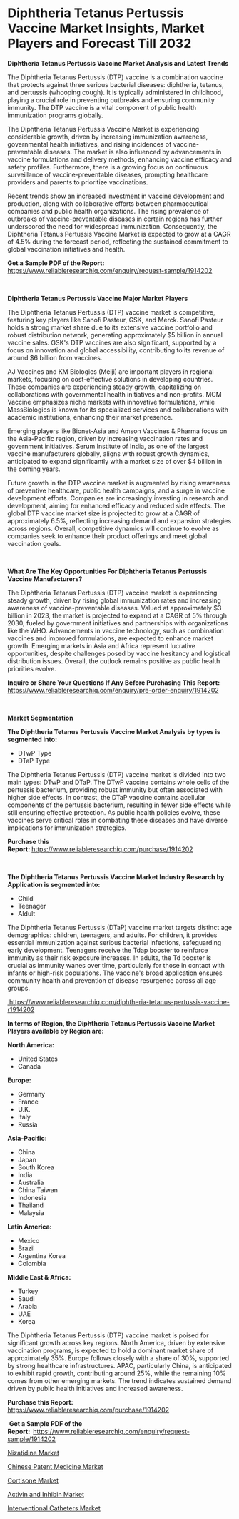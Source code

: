 <p><h1>Diphtheria Tetanus Pertussis Vaccine Market Insights, Market Players and Forecast Till 2032</h1></p><p><strong>Diphtheria Tetanus Pertussis Vaccine Market Analysis and Latest Trends</strong></p>
<p><p>The Diphtheria Tetanus Pertussis (DTP) vaccine is a combination vaccine that protects against three serious bacterial diseases: diphtheria, tetanus, and pertussis (whooping cough). It is typically administered in childhood, playing a crucial role in preventing outbreaks and ensuring community immunity. The DTP vaccine is a vital component of public health immunization programs globally.</p><p>The Diphtheria Tetanus Pertussis Vaccine Market is experiencing considerable growth, driven by increasing immunization awareness, governmental health initiatives, and rising incidences of vaccine-preventable diseases. The market is also influenced by advancements in vaccine formulations and delivery methods, enhancing vaccine efficacy and safety profiles. Furthermore, there is a growing focus on continuous surveillance of vaccine-preventable diseases, prompting healthcare providers and parents to prioritize vaccinations.</p><p>Recent trends show an increased investment in vaccine development and production, along with collaborative efforts between pharmaceutical companies and public health organizations. The rising prevalence of outbreaks of vaccine-preventable diseases in certain regions has further underscored the need for widespread immunization. Consequently, the Diphtheria Tetanus Pertussis Vaccine Market is expected to grow at a CAGR of 4.5% during the forecast period, reflecting the sustained commitment to global vaccination initiatives and health.</p></p>
<p><strong>Get a Sample PDF of the Report:&nbsp;</strong> <a href="https://www.reliableresearchiq.com/enquiry/request-sample/1914202?utm_campaign=973&utm_medium=2&utm_source=Github&utm_content=ia&utm_term=08032025&utm_id=diphtheria-tetanus-pertussis-vaccine">https://www.reliableresearchiq.com/enquiry/request-sample/1914202</a></p>
<p>&nbsp;</p>
<p><strong>Diphtheria Tetanus Pertussis Vaccine Major Market Players</strong></p>
<p><p>The Diphtheria Tetanus Pertussis (DTP) vaccine market is competitive, featuring key players like Sanofi Pasteur, GSK, and Merck. Sanofi Pasteur holds a strong market share due to its extensive vaccine portfolio and robust distribution network, generating approximately $5 billion in annual vaccine sales. GSK's DTP vaccines are also significant, supported by a focus on innovation and global accessibility, contributing to its revenue of around $6 billion from vaccines.</p><p>AJ Vaccines and KM Biologics (Meiji) are important players in regional markets, focusing on cost-effective solutions in developing countries. These companies are experiencing steady growth, capitalizing on collaborations with governmental health initiatives and non-profits. MCM Vaccine emphasizes niche markets with innovative formulations, while MassBiologics is known for its specialized services and collaborations with academic institutions, enhancing their market presence.</p><p>Emerging players like Bionet-Asia and Amson Vaccines & Pharma focus on the Asia-Pacific region, driven by increasing vaccination rates and government initiatives. Serum Institute of India, as one of the largest vaccine manufacturers globally, aligns with robust growth dynamics, anticipated to expand significantly with a market size of over $4 billion in the coming years.</p><p>Future growth in the DTP vaccine market is augmented by rising awareness of preventive healthcare, public health campaigns, and a surge in vaccine development efforts. Companies are increasingly investing in research and development, aiming for enhanced efficacy and reduced side effects. The global DTP vaccine market size is projected to grow at a CAGR of approximately 6.5%, reflecting increasing demand and expansion strategies across regions. Overall, competitive dynamics will continue to evolve as companies seek to enhance their product offerings and meet global vaccination goals.</p></p>
<p>&nbsp;</p>
<p><strong>What Are The Key Opportunities For Diphtheria Tetanus Pertussis Vaccine Manufacturers?</strong></p>
<p><p>The Diphtheria Tetanus Pertussis (DTP) vaccine market is experiencing steady growth, driven by rising global immunization rates and increasing awareness of vaccine-preventable diseases. Valued at approximately $3 billion in 2023, the market is projected to expand at a CAGR of 5% through 2030, fueled by government initiatives and partnerships with organizations like the WHO. Advancements in vaccine technology, such as combination vaccines and improved formulations, are expected to enhance market growth. Emerging markets in Asia and Africa represent lucrative opportunities, despite challenges posed by vaccine hesitancy and logistical distribution issues. Overall, the outlook remains positive as public health priorities evolve.</p></p>
<p><strong>Inquire or Share Your Questions If Any Before Purchasing This Report:</strong> <a href="https://www.reliableresearchiq.com/enquiry/pre-order-enquiry/1914202?utm_campaign=973&utm_medium=2&utm_source=Github&utm_content=ia&utm_term=08032025&utm_id=diphtheria-tetanus-pertussis-vaccine">https://www.reliableresearchiq.com/enquiry/pre-order-enquiry/1914202</a></p>
<p>&nbsp;</p>
<p><strong>Market Segmentation</strong></p>
<p><strong>The Diphtheria Tetanus Pertussis Vaccine Market Analysis by types is segmented into:</strong></p>
<p><ul><li>DTwP Type</li><li>DTaP Type</li></ul></p>
<p><p>The Diphtheria Tetanus Pertussis (DTP) vaccine market is divided into two main types: DTwP and DTaP. The DTwP vaccine contains whole cells of the pertussis bacterium, providing robust immunity but often associated with higher side effects. In contrast, the DTaP vaccine contains acellular components of the pertussis bacterium, resulting in fewer side effects while still ensuring effective protection. As public health policies evolve, these vaccines serve critical roles in combating these diseases and have diverse implications for immunization strategies.</p></p>
<p><strong>Purchase this Report:&nbsp;</strong><a href="https://www.reliableresearchiq.com/purchase/1914202?utm_campaign=973&utm_medium=2&utm_source=Github&utm_content=ia&utm_term=08032025&utm_id=diphtheria-tetanus-pertussis-vaccine">https://www.reliableresearchiq.com/purchase/1914202</a></p>
<p>&nbsp;</p>
<p><strong>The Diphtheria Tetanus Pertussis Vaccine Market Industry Research by Application is segmented into:</strong></p>
<p><ul><li>Child</li><li>Teenager</li><li>Aldult</li></ul></p>
<p><p>The Diphtheria Tetanus Pertussis (DTaP) vaccine market targets distinct age demographics: children, teenagers, and adults. For children, it provides essential immunization against serious bacterial infections, safeguarding early development. Teenagers receive the Tdap booster to reinforce immunity as their risk exposure increases. In adults, the Td booster is crucial as immunity wanes over time, particularly for those in contact with infants or high-risk populations. The vaccine's broad application ensures community health and prevention of disease resurgence across all age groups.</p></p>
<p><a href="https://www.reliableresearchiq.com/diphtheria-tetanus-pertussis-vaccine-r1914202?utm_campaign=973&utm_medium=2&utm_source=Github&utm_content=ia&utm_term=08032025&utm_id=diphtheria-tetanus-pertussis-vaccine">&nbsp;https://www.reliableresearchiq.com/diphtheria-tetanus-pertussis-vaccine-r1914202</a></p>
<p><strong>In terms of Region, the Diphtheria Tetanus Pertussis Vaccine Market Players available by Region are:</strong></p>
<p>
    <p> <strong> North America: </strong>
        <ul>
            <li>United States</li>
            <li>Canada</li>
        </ul>
        </p> 
    <p> <strong> Europe: </strong>
        <ul>
            <li>Germany</li>
            <li>France</li>
            <li>U.K.</li>
            <li>Italy</li>
            <li>Russia</li>
        </ul>
        </p> 
    <p> <strong> Asia-Pacific: </strong>
        <ul>
            <li>China</li>
            <li>Japan</li>
            <li>South Korea</li>
            <li>India</li>
            <li>Australia</li>
            <li>China Taiwan</li>
            <li>Indonesia</li>
            <li>Thailand</li>
            <li>Malaysia</li>
        </ul>
        </p> 
    <p> <strong> Latin America: </strong>
        <ul>
            <li>Mexico</li>
            <li>Brazil</li>
            <li>Argentina Korea</li>
            <li>Colombia</li>
        </ul>
        </p> 
    <p> <strong> Middle East & Africa: </strong>
        <ul>
            <li>Turkey</li>
            <li>Saudi</li>
            <li>Arabia</li>
            <li>UAE</li>
            <li>Korea</li>
        </ul>
    </p>
    </p>
<p><p>The Diphtheria Tetanus Pertussis (DTP) vaccine market is poised for significant growth across key regions. North America, driven by extensive vaccination programs, is expected to hold a dominant market share of approximately 35%. Europe follows closely with a share of 30%, supported by strong healthcare infrastructures. APAC, particularly China, is anticipated to exhibit rapid growth, contributing around 25%, while the remaining 10% comes from other emerging markets. The trend indicates sustained demand driven by public health initiatives and increased awareness.</p></p>
<p><strong>Purchase this Report: </strong><a href="https://www.reliableresearchiq.com/purchase/1914202?utm_campaign=973&utm_medium=2&utm_source=Github&utm_content=ia&utm_term=08032025&utm_id=diphtheria-tetanus-pertussis-vaccine">https://www.reliableresearchiq.com/purchase/1914202</a></p>
<p>&nbsp;<strong>Get a Sample PDF of the Report:&nbsp;&nbsp;</strong><a href="https://www.reliableresearchiq.com/enquiry/request-sample/1914202?utm_campaign=973&utm_medium=2&utm_source=Github&utm_content=ia&utm_term=08032025&utm_id=diphtheria-tetanus-pertussis-vaccine">https://www.reliableresearchiq.com/enquiry/request-sample/1914202</a></p>
<p><strong></strong></p>
<p><p><a href="https://github.com/catlowdarcys/Market-Research-Report-List-1/blob/main/nizatidine-market.md?utm_campaign=973&utm_medium=2&utm_source=Github&utm_content=ia&utm_term=08032025&utm_id=diphtheria-tetanus-pertussis-vaccine">Nizatidine Market</a></p><p><a href="https://github.com/ridchycarlas/Market-Research-Report-List-1/blob/main/chinese-patent-medicine-market.md?utm_campaign=973&utm_medium=2&utm_source=Github&utm_content=ia&utm_term=08032025&utm_id=diphtheria-tetanus-pertussis-vaccine">Chinese Patent Medicine Market</a></p><p><a href="https://github.com/hadshpinay/Market-Research-Report-List-1/blob/main/cortisone-market.md?utm_campaign=973&utm_medium=2&utm_source=Github&utm_content=ia&utm_term=08032025&utm_id=diphtheria-tetanus-pertussis-vaccine">Cortisone Market</a></p><p><a href="https://github.com/fendtdjunawo/Market-Research-Report-List-1/blob/main/activin-and-inhibin-market.md?utm_campaign=973&utm_medium=2&utm_source=Github&utm_content=ia&utm_term=08032025&utm_id=diphtheria-tetanus-pertussis-vaccine">Activin and Inhibin Market</a></p><p><a href="https://github.com/danzopachllq/Market-Research-Report-List-1/blob/main/interventional-catheters-market.md?utm_campaign=973&utm_medium=2&utm_source=Github&utm_content=ia&utm_term=08032025&utm_id=diphtheria-tetanus-pertussis-vaccine">Interventional Catheters Market</a></p></p>